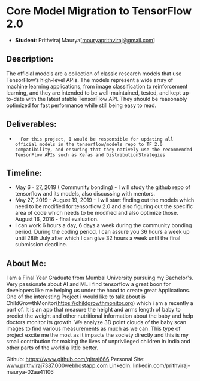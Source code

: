 # Core Model Migration to TensorFlow 2.0
* **Student**: Prithviraj Maurya[mouryaprithviraj@gmail.com]

## Description:

The official models are a collection of classic research models that use TensorFlow’s high-level APIs. The models represent a wide array of machine learning applications, from image classification to reinforcement learning, and they are intended to be well-maintained, tested, and kept up-to-date with the latest stable TensorFlow API. They should be reasonably optimized for fast performance while still being easy to read.


## Deliverables:
  -       For this project, I would be responsible for updating all official models in the tensorflow/models repo to TF 2.0 compatibility, and ensuring that they natively use the recommended TensorFlow APIs such as Keras and DistributionStrategies


## Timeline:
- May 6 - 27, 2019 ( Community bonding) - I will study the github repo of tensorflow and its models, also discussing with mentors.
- May 27, 2019 - August 19, 2019 - I will start finding out the models which need to be modified for tensorflow 2.0 and also figuring out the specific area of code which needs to be modified and also optimize those.
August 16, 2016 - final evaluation.
- I can work 6 hours a day, 6 days a week during the community bonding period. During the coding period, I can assure you 36 hours a week up until 28th July after which I can give 32 hours a week until the final submission deadline. 

## About Me:
I am a Final Year Graduate from Mumbai University pursuing my Bachelor's. Very passionate about AI and ML i find tensorflow a great boon for developers like me helping us under the hood to create great Applications. One of the interesting Project i would like to talk about is ChildGrowthMonitor(https://childgrowthmonitor.org) which i am a recently a part of. It is an app that measure the height and arms length of baby to predict the weight and other nutritional information about the baby and help doctors monitor its growth. We analyze 3D point clouds of the baby scan images to find various measurements as much as we can. This type of project excite me the most as it impacts the society directly and this is my small contribution for making the lives of unprivileged children in India and other parts of the world a little better.

Github: https://www.github.com/gitraj666
Personal Site: www.prithviraj7387.000webhostapp.com
LinkedIn: linkedin.com/prithviraj-maurya-02aa41106 
